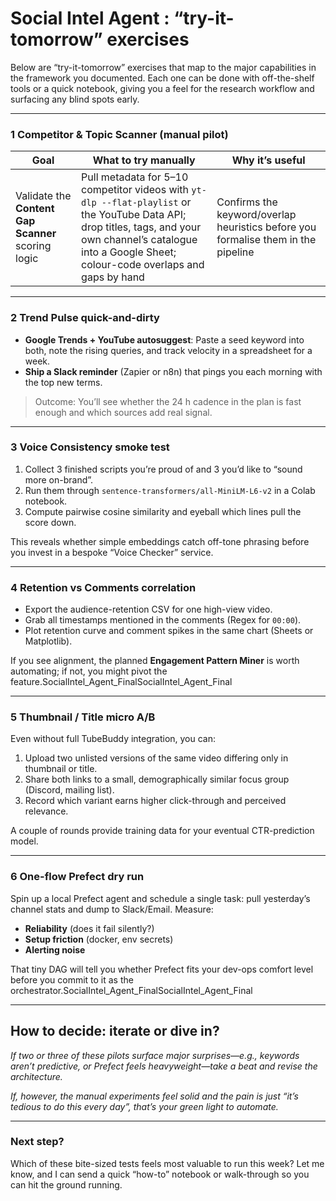 # Social Intel Agent :  “try-it-tomorrow” exercises

Below are “try-it-tomorrow” exercises that map to the major capabilities in the framework you documented. Each one can be done with off-the-shelf tools or a quick notebook, giving you a feel for the research workflow and surfacing any blind spots early.

---

### 1 Competitor & Topic Scanner (manual pilot)

| Goal | What to try manually | Why it’s useful |
| --- | --- | --- |
| Validate the **Content Gap Scanner** scoring logic | Pull metadata for 5–10 competitor videos with `yt-dlp --flat-playlist` or the YouTube Data API; drop titles, tags, and your own channel’s catalogue into a Google Sheet; colour-code overlaps and gaps by hand | Confirms the keyword/overlap heuristics before you formalise them in the pipeline |

---

### 2 Trend Pulse quick-and-dirty

- **Google Trends + YouTube autosuggest**: Paste a seed keyword into both, note the rising queries, and track velocity in a spreadsheet for a week.
- **Ship a Slack reminder** (Zapier or n8n) that pings you each morning with the top new terms.

> Outcome: You’ll see whether the 24 h cadence in the plan is fast enough and which sources add real signal.
>

---

### 3 Voice Consistency smoke test

1. Collect 3 finished scripts you’re proud of and 3 you’d like to “sound more on-brand”.
2. Run them through `sentence-transformers/all-MiniLM-L6-v2` in a Colab notebook.
3. Compute pairwise cosine similarity and eyeball which lines pull the score down.

This reveals whether simple embeddings catch off-tone phrasing before you invest in a bespoke “Voice Checker” service.

---

### 4 Retention vs Comments correlation

- Export the audience-retention CSV for one high-view video.
- Grab all timestamps mentioned in the comments (Regex for `00:00`).
- Plot retention curve and comment spikes in the same chart (Sheets or Matplotlib).

If you see alignment, the planned **Engagement Pattern Miner** is worth automating; if not, you might pivot the feature.SocialIntel_Agent_FinalSocialIntel_Agent_Final

---

### 5 Thumbnail / Title micro A/B

Even without full TubeBuddy integration, you can:

1. Upload two unlisted versions of the same video differing only in thumbnail or title.
2. Share both links to a small, demographically similar focus group (Discord, mailing list).
3. Record which variant earns higher click-through and perceived relevance.

A couple of rounds provide training data for your eventual CTR-prediction model.

---

### 6 One-flow Prefect dry run

Spin up a local Prefect agent and schedule a single task: pull yesterday’s channel stats and dump to Slack/Email. Measure:

- **Reliability** (does it fail silently?)
- **Setup friction** (docker, env secrets)
- **Alerting noise**

That tiny DAG will tell you whether Prefect fits your dev-ops comfort level before you commit to it as the orchestrator.SocialIntel_Agent_FinalSocialIntel_Agent_Final

---

## How to decide: iterate or dive in?

*If two or three of these pilots surface major surprises—e.g., keywords aren’t predictive, or Prefect feels heavyweight—take a beat and revise the architecture.*

*If, however, the manual experiments feel solid and the pain is just “it’s tedious to do this every day”, that’s your green light to automate.*

---

### Next step?

Which of these bite-sized tests feels most valuable to run this week? Let me know, and I can send a quick “how-to” notebook or walk-through so you can hit the ground running.
